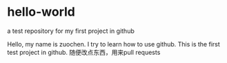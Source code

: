 # hello-world
a test repository for my first project in github

  Hello, my name is zuochen. I try to learn how to use github. This is the first test project in github.
随便改点东西，用来pull requests
